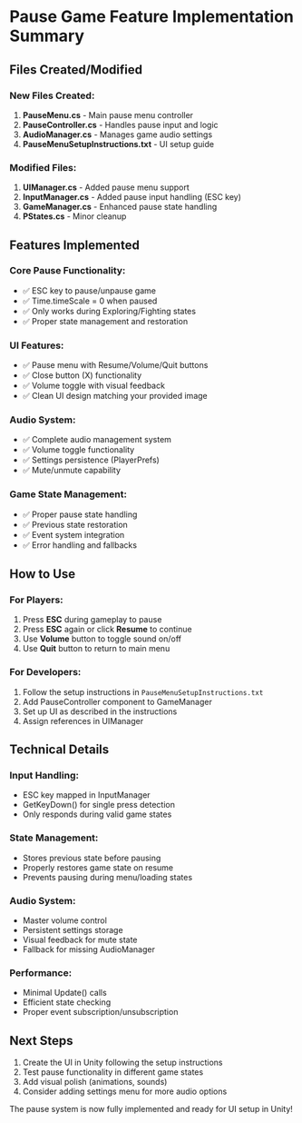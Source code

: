 # Pause Game Feature Implementation Summary

## Files Created/Modified

### New Files Created:
1. **PauseMenu.cs** - Main pause menu controller
2. **PauseController.cs** - Handles pause input and logic
3. **AudioManager.cs** - Manages game audio settings
4. **PauseMenuSetupInstructions.txt** - UI setup guide

### Modified Files:
1. **UIManager.cs** - Added pause menu support
2. **InputManager.cs** - Added pause input handling (ESC key)
3. **GameManager.cs** - Enhanced pause state handling
4. **PStates.cs** - Minor cleanup

## Features Implemented

### Core Pause Functionality:
- ✅ ESC key to pause/unpause game
- ✅ Time.timeScale = 0 when paused
- ✅ Only works during Exploring/Fighting states
- ✅ Proper state management and restoration

### UI Features:
- ✅ Pause menu with Resume/Volume/Quit buttons
- ✅ Close button (X) functionality
- ✅ Volume toggle with visual feedback
- ✅ Clean UI design matching your provided image

### Audio System:
- ✅ Complete audio management system
- ✅ Volume toggle functionality
- ✅ Settings persistence (PlayerPrefs)
- ✅ Mute/unmute capability

### Game State Management:
- ✅ Proper pause state handling
- ✅ Previous state restoration
- ✅ Event system integration
- ✅ Error handling and fallbacks

## How to Use

### For Players:
1. Press **ESC** during gameplay to pause
2. Press **ESC** again or click **Resume** to continue
3. Use **Volume** button to toggle sound on/off
4. Use **Quit** button to return to main menu

### For Developers:
1. Follow the setup instructions in `PauseMenuSetupInstructions.txt`
2. Add PauseController component to GameManager
3. Set up UI as described in the instructions
4. Assign references in UIManager

## Technical Details

### Input Handling:
- ESC key mapped in InputManager
- GetKeyDown() for single press detection
- Only responds during valid game states

### State Management:
- Stores previous state before pausing
- Properly restores game state on resume
- Prevents pausing during menu/loading states

### Audio System:
- Master volume control
- Persistent settings storage
- Visual feedback for mute state
- Fallback for missing AudioManager

### Performance:
- Minimal Update() calls
- Efficient state checking
- Proper event subscription/unsubscription

## Next Steps

1. Create the UI in Unity following the setup instructions
2. Test pause functionality in different game states
3. Add visual polish (animations, sounds)
4. Consider adding settings menu for more audio options

The pause system is now fully implemented and ready for UI setup in Unity!

